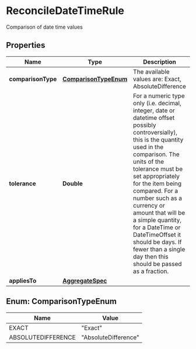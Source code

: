 

# ReconcileDateTimeRule

Comparison of date time values

## Properties

Name | Type | Description | Notes
------------ | ------------- | ------------- | -------------
**comparisonType** | [**ComparisonTypeEnum**](#ComparisonTypeEnum) | The available values are: Exact, AbsoluteDifference | 
**tolerance** | **Double** | For a numeric type only (i.e. decimal, integer, date or datetime offset possibly controversially), this is the quantity used in the comparison.  The units of the tolerance must be set appropriately for the item being compared.  For a number such as a currency or amount that will be a simple quantity, for a DateTime or DateTimeOffset it should be days. If fewer than a single day then this should be  passed as a fraction. |  [optional]
**appliesTo** | [**AggregateSpec**](AggregateSpec.md) |  | 



## Enum: ComparisonTypeEnum

Name | Value
---- | -----
EXACT | &quot;Exact&quot;
ABSOLUTEDIFFERENCE | &quot;AbsoluteDifference&quot;



